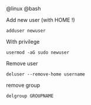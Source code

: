 @linux
@bash


Add new user (with HOME !)

    adduser newuser


With privilege

    usermod -aG sudo newuser


Remove user

    deluser --remove-home username

remove group

    delgroup GROUPNAME
